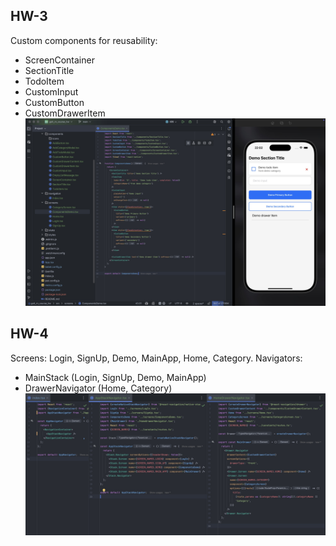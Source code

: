## HW-3

Custom components for reusability:
 - ScreenContainer
 - SectionTitle
 - TodoItem
 - CustomInput
 - CustomButton
 - CustomDrawerItem
![demo.jpg](demo.jpg)

## HW-4
Screens: Login, SignUp, Demo, MainApp, Home, Category.
Navigators: 
 - MainStack (Login, SignUp, Demo, MainApp)
 - DrawerNavigator (Home, Category)
![demo2.jpg](demo2.jpg)